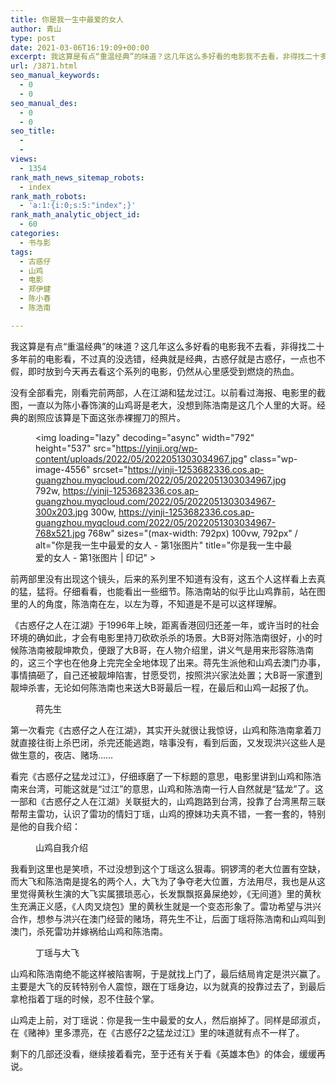 ```yaml
---
title: 你是我一生中最爱的女人
author: 青山
type: post
date: 2021-03-06T16:19:09+00:00
excerpt: 我这算是有点“重温经典”的味道？这几年这么多好看的电影我不去看，非得找二十多年前的电影看，不过真的没选错，经典就是经典，古惑仔就是古惑仔，一点也不假，即时放到今天再去看这个系列的电影，仍然从心里感受到燃烧的热血。
url: /3871.html
seo_manual_keywords:
  - 0
  - 0
seo_manual_des:
  - 0
  - 0
seo_title:
  - 
  - 
views:
  - 1354
rank_math_news_sitemap_robots:
  - index
rank_math_robots:
  - 'a:1:{i:0;s:5:"index";}'
rank_math_analytic_object_id:
  - 60
categories:
  - 书与影
tags:
  - 古惑仔
  - 山鸡
  - 电影
  - 郑伊健
  - 陈小春
  - 陈浩南

---
```

我这算是有点“重温经典”的味道？这几年这么多好看的电影我不去看，非得找二十多年前的电影看，不过真的没选错，经典就是经典，古惑仔就是古惑仔，一点也不假，即时放到今天再去看这个系列的电影，仍然从心里感受到燃烧的热血。

没有全部看完，刚看完前两部，人在江湖和猛龙过江。以前看过海报、电影里的截图，一直以为陈小春饰演的山鸡哥是老大，没想到陈浩南是这几个人里的大哥。经典的剧照应该算是下面这张赤裸握刀的照片。<figure class="wp-block-image size-full"><img loading="lazy" decoding="async" width="792" height="537" src="https://yinji.org/wp-content/uploads/2022/05/2022051303034967.jpg" class="wp-image-4556" srcset="https://yinji-1253682336.cos.ap-guangzhou.myqcloud.com/2022/05/2022051303034967.jpg 792w, https://yinji-1253682336.cos.ap-guangzhou.myqcloud.com/2022/05/2022051303034967-300x203.jpg 300w, https://yinji-1253682336.cos.ap-guangzhou.myqcloud.com/2022/05/2022051303034967-768x521.jpg 768w" sizes="(max-width: 792px) 100vw, 792px" / alt="你是我一生中最爱的女人 - 第1张图片" title="你是我一生中最爱的女人 - 第1张图片 | 印记" ></figure> 

前两部里没有出现这个镜头，后来的系列里不知道有没有，这五个人这样看上去真的猛，猛将。仔细看看，也能看出一些细节。陈浩南站的似乎比山鸡靠前，站在图里的人的角度，陈浩南在左，以左为尊，不知道是不是可以这样理解。

《古惑仔之人在江湖》于1996年上映，距离香港回归还差一年，或许当时的社会环境的确如此，才会有电影里持刀砍砍杀杀的场景。大B哥对陈浩南很好，小的时候陈浩南被靓坤欺负，便跟了大B哥，在人物介绍里，讲义气是用来形容陈浩南的，这三个字也在他身上完完全全地体现了出来。蒋先生派他和山鸡去澳门办事，事情搞砸了，自己还被靓坤陷害，甘愿受罚，按照洪兴家法处置；大B哥一家遭到靓坤杀害，无论如何陈浩南也来送大B哥最后一程，在最后和山鸡一起报了仇。

<div class="wp-block-image">
  <figure class="aligncenter size-large"><a href="https://rmt.dogedoge.com/fetch/lucy/storage/rendahua.jpg" loading="lazy" rel="sponsored" data-fancybox="gallery"><img decoding="async" src="https://rmt.dogedoge.com/fetch/lucy/storage/rendahua.jpg" alt=""/ alt="你是我一生中最爱的女人 - 第2张图片" title="你是我一生中最爱的女人 - 第2张图片 | 印记" ></a><figcaption>蒋先生</figcaption></figure>
</div>

第一次看完《古惑仔之人在江湖》，其实开头就很让我惊讶，山鸡和陈浩南拿着刀就直接往街上杀巴闭，杀完还能逃跑，啥事没有，看到后面，又发现洪兴这些人是做生意的，夜店、赌场……

看完《古惑仔之猛龙过江》，仔细琢磨了一下标题的意思，电影里讲到山鸡和陈浩南来台湾，可能这就是“过江”的意思，山鸡和陈浩南一行人自然就是“猛龙”了。这一部和《古惑仔之人在江湖》关联挺大的，山鸡跑路到台湾，投靠了台湾黑帮三联帮帮主雷功，认识了雷功的情妇丁瑶，山鸡的撩妹功夫真不错，一套一套的，特别是他的自我介绍：

<div class="wp-block-image">
  <figure class="aligncenter size-large"><a href="https://rmt.dogedoge.com/fetch/lucy/storage/p1771751482.jpg" loading="lazy" rel="sponsored" data-fancybox="gallery"><img decoding="async" src="https://rmt.dogedoge.com/fetch/lucy/storage/p1771751482.jpg" alt=""/ alt="你是我一生中最爱的女人 - 第3张图片" title="你是我一生中最爱的女人 - 第3张图片 | 印记" ></a><figcaption>山鸡自我介绍</figcaption></figure>
</div>

我看到这里也是笑喷，不过没想到这个丁瑶这么狠毒。铜锣湾的老大位置有空缺，而大飞和陈浩南是提名的两个人，大飞为了争夺老大位置，方法用尽，我也是从这里觉得黄秋生演的大飞实属猥琐恶心，长发飘飘抠鼻屎绝妙，《无间道》里的黄秋生充满正义感，《人肉叉烧包》里的黄秋生就是一个变态形象了。雷功希望与洪兴合作，想参与洪兴在澳门经营的赌场，蒋先生不让，后面丁瑶将陈浩南和山鸡叫到澳门，杀死雷功并嫁祸给山鸡和陈浩南。

<div class="wp-block-image">
  <figure class="aligncenter size-large"><a href="https://rmt.dogedoge.com/fetch/lucy/storage/p2590328816.jpg" loading="lazy" rel="sponsored" data-fancybox="gallery"><img decoding="async" src="https://rmt.dogedoge.com/fetch/lucy/storage/p2590328816.jpg" alt=""/ alt="你是我一生中最爱的女人 - 第4张图片" title="你是我一生中最爱的女人 - 第4张图片 | 印记" ></a><figcaption>丁瑶与大飞</figcaption></figure>
</div>

山鸡和陈浩南绝不能这样被陷害啊，于是就找上门了，最后结局肯定是洪兴赢了。主要是大飞的反转特别令人震惊，跟在丁瑶身边，以为就真的投靠过去了，到最后拿枪指着丁瑶的时候，忍不住鼓个掌。

山鸡走上前，对丁瑶说：你是我一生中最爱的女人，然后崩掉了。同样是邱淑贞，在《赌神》里多漂亮，在《古惑仔2之猛龙过江》里的味道就有点不一样了。

剩下的几部还没看，继续接着看完，至于还有关于看《英雄本色》的体会，缓缓再说。